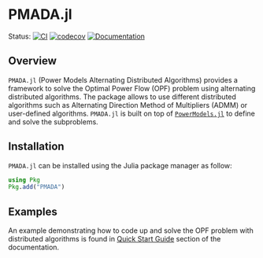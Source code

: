 #  PMADA.jl 

Status:
[![CI](https://github.com/mkhraijah/PMADA.jl/workflows/CI/badge.svg)](https://github.com/mkhraijah/PMADA.jl/actions?query=workflow%3ACI)
[![codecov](https://codecov.io/gh/mkhraijah/PMADA.jl/branch/main/graph/badge.svg?token=371LK4OBZG)](https://codecov.io/gh/mkhraijah/PMADA.jl)
[![Documentation](https://github.com/mkhraijah/PMADA.jl/workflows/Documentation/badge.svg)](https://mkhraijah.github.io/PMADA.jl/)
</p>


## Overview

`PMADA.jl` (Power Models Alternating Distributed Algorithms) provides a framework to solve the Optimal Power Flow (OPF) problem using alternating distributed algorithms. The package allows to use different distributed algorithms such as Alternating Direction Method of Multipliers (ADMM) or user-defined algorithms. `PMADA.jl` is built on top of [`PowerModels.jl`](https://github.com/lanl-ansi/PowerModels.jl) to define and solve the subproblems.

## Installation

`PMADA.jl` can be installed using the Julia package manager as follow:

```julia
using Pkg
Pkg.add("PMADA")
```

## Examples

An example demonstrating how to code up and solve the OPF problem with distributed algorithms is found in [Quick Start Guide](https://mkhraijah.github.io/PMADA.jl/dev/quickguide/) section of the documentation.
